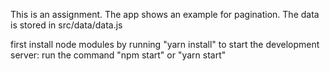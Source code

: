 This is an assignment.
The app shows an example for pagination.
The data is stored in src/data/data.js

first install node modules by running "yarn install"
to start the development server: run the command "npm start" or "yarn start"
